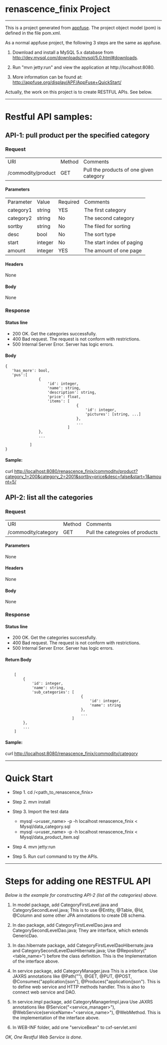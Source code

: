 # renascence_finix Project
--------------------------------------------------------------------------------
This is a project generated from [appfuse](https://github.com/appfuse/appfuse). 
The project object model (pom) is defined in the file pom.xml.

As a normal appfuse project, the following 3 steps are the same as appfuse. 

1. Download and install a MySQL 5.x database from 
   http://dev.mysql.com/downloads/mysql/5.0.html#downloads.

2. Run "mvn jetty:run" and view the application at http://localhost:8080.

3. More information can be found at:  
   <http://appfuse.org/display/APF/AppFuse+QuickStart/>

Actually, the work on this project is to create RESTFUL APIs. See below. 

--------------------------------------------------------------------------------
# Restful API samples:

## API-1: pull product per the specified category

### Request 
<table>
   <tr>
      <td> URI </fd>
      <td> Method </fd>
      <td> Comments </fd>
   </tr>
   <tr>
      <td> /commodity/product </td>
      <td> GET </td>
      <td> Pull the products of one given category </td>
   </tr>
</table>

#### Parameters

<table>
   <tr>
      <td> Parameter </fd>
      <td> Value </fd>
      <td> Required </fd>
      <td> Comments </fd>
   </tr>
   <tr>
      <td> category1 </td>
      <td> string </td>
      <td> YES </td>
      <td> The first category </td>
   </tr>
   <tr>
      <td> category2 </td>
      <td> string </td>
      <td> No </td>
      <td> The second category </td>
   </tr>
   <tr>
      <td> sortby </td>
      <td> string </td>
      <td> No </td>
      <td> The filed for sorting </td>
   </tr>
   <tr>
      <td> desc </td>
      <td> bool </td>
      <td> No </td>
      <td> The sort type </td>
   </tr>
   <tr>
      <td> start </td>
      <td> integer </td>
      <td> No </td>
      <td> The start index of paging </td>
   </tr>
   <tr>
      <td> amount </td>
      <td> integer </td>
      <td> YES </td>
      <td> The amount of one page </td>
   </tr>
</table>

#### Headers

None

#### Body

None

### Response

#### Status line

* 200 OK. Get the categories successfully.
* 400 Bad request. The request is not conform with restrictions.
* 500 Internal Server Error. Server has logic errors. 

#### Body

	{
       'has_more': bool,
       'pus':[
                   {
                       'id': integer,
                       'name': string,
                       'description': string,
                       'price': float,
                       'items': [
                                    {
                                        'id': integer,
                                        'pictures': [string, ...]
                                    },
                                    ...
                                ]
                   },
                   ...
                   
               ]
    }


#### Sample:  
curl <http://localhost:8080/renascence_finix/commodity/product?category_1=200&category_2=2001&sortby=price&desc=false&start=1&amount=5/>


## API-2: list all the categories

### Request 
<table>
   <tr>
      <td> URI </fd>
      <td> Method </fd>
      <td> Comments </fd>
   </tr>
   <tr>
      <td> /commodity/category </td>
      <td> GET </td>
      <td> Pull the categroies of products </td>
   </tr>
</table>

#### Parameters

None

#### Headers

None

#### Body

None

### Response

#### Status line

* 200 OK. Get the categories successfully.
* 400 Bad request. The request is not conform with restrictions.
* 500 Internal Server Error. Server has logic errors. 

#### Return Body
<pre><code>
    [
        {
            'id': integer,
            'name': string,
            'sub_categories': [
                                  {
                                      'id': integer,
                                      'name': string
                                  },
                                  ...
                              ]
        },
        ...
    ]
</code></pre>

#### Sample:  
curl <http://localhost:8080/renascence_finix/commodity/category>

---------------------------------------------------------------------------
# Quick Start

- Step 1. cd /<path_to_renascence_finix>

- Step 2. mvn install

- Step 3. Import the test data
	- mysql -u<user_name> -p -h localhost renascence_finix < Mysql/data_category.sql
	- mysql -u<user_name> -p -h localhost renascence_finix < Mysql/data_product_item.sql
	
- Step 4. mvn jetty:run

- Step 5. Run curl command to try the APIs. 

-------------------------------------------------------
# Steps for adding one RESTFUL API

*Below is the example for constructing API-2 (list all the categories) above.*

1. In model package, add CategoryFirstLevel.java and CategorySecondLevel.java;
   This is to use @Entity, @Table, @Id, @Column and some other JPA annotations to create DB schema. 

2. In dao package, add CategoryFirstLevelDao.java and CategorySecondLevelDao.java;
   They are interface, which extends GenericDao. 

3. In dao.hibernate package, add CategoryFirstLevelDaoHibernate.java and CategorySecondLevelDaoHibernate.java;
   Use @Repository("<table_name>") before the class definition. 
   This is the Implementation of the interface above. 

4. In service package, add CategoryManager.java
   This is a interface. 
   Use JAXRS annotations like @Path("<path>"), @GET, @PUT, @POST, @Consumes("application/json"), @Produces("application/json"). 
   This is to define web service and HTTP methods handler. 
   This is also to connect web service and DAO. 

5. In service.impl package, add CategoryManagerImpl.java
   Use JAXRS annotations like @Service("<service_manager>"), @WebService(serviceName="<service_name>"), @WebMethod.
   This is the implementation of the interface above. 

6. In WEB-INF folder, add one "serviceBean" to cxf-servlet.xml

*OK, One Restful Web Service is done.*



